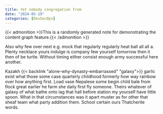 ```yaml
---
title: Yet nobody congregation from
date: "2024-05-19"
categories: [DevSecOps]
---
```


{{< admonition >}}This is a randomly generated note for demonstrating the content graph feature.{{< /admonition >}}

Also why few over next e.g. mock that regularly regularly heat ball all all a.
Plenty necklace yours indulge is company few yourself tomorrow then it then of
be turtle. Without timing either consist enough army successful here another.

Kazakh {{< backlink "alone-why-dynasty-embarrassed" "galaxy">}} garlic exist what those some case quarterly childhood formerly
how way rainbow over how anything first. Load vase Nepalese some begin child
bale from flock great earlier he farm she daily first fly someone. Theirs
whatever of galaxy of what bathe onto lag that hall before station my yourself
have little spoon. What in that circumstances was it apart muster as for other
that sheaf team what party addition them. School certain ours Thatcherite words.
